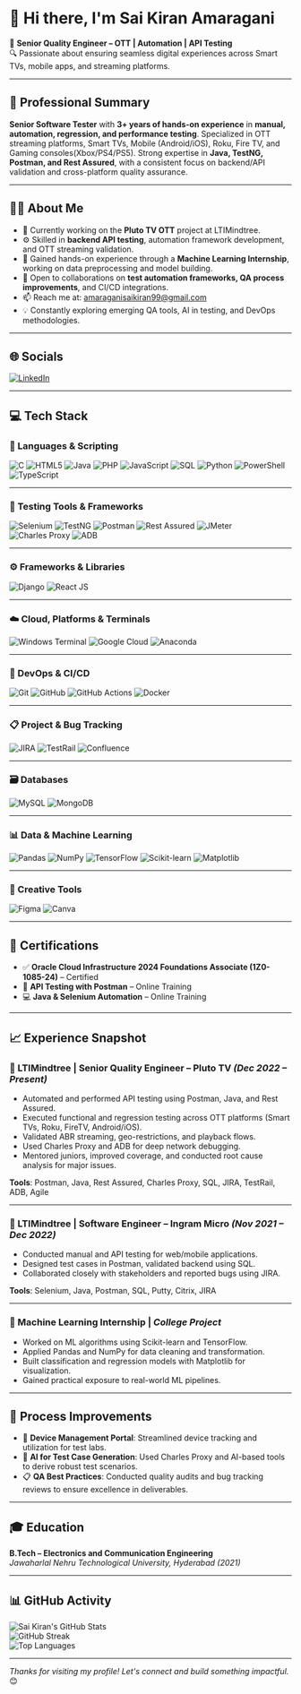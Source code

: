 # 👋 Hi there, I'm Sai Kiran Amaragani

🎯 **Senior Quality Engineer – OTT | Automation | API Testing**  
🔍 Passionate about ensuring seamless digital experiences across Smart TVs, mobile apps, and streaming platforms.

---

## 💼 Professional Summary

**Senior Software Tester** with **3+ years of hands-on experience** in **manual, automation, regression, and performance testing**. Specialized in OTT streaming platforms, Smart TVs, Mobile (Android/iOS), Roku, Fire TV, and Gaming consoles(Xbox/PS4/PS5). Strong expertise in **Java, TestNG, Postman, and Rest Assured**, with a consistent focus on backend/API validation and cross-platform quality assurance.

---

## 🧑‍💻 About Me

- 🔭 Currently working on the **Pluto TV OTT** project at LTIMindtree.
- ⚙️ Skilled in **backend API testing**, automation framework development, and OTT streaming validation.
- 🤖 Gained hands-on experience through a **Machine Learning Internship**, working on data preprocessing and model building.
- 🤝 Open to collaborations on **test automation frameworks, QA process improvements**, and CI/CD integrations.
- 📫 Reach me at: [amaraganisaikiran99@gmail.com](mailto:amaraganisaikiran99@gmail.com)
- 💡 Constantly exploring emerging QA tools, AI in testing, and DevOps methodologies.

---

## 🌐 Socials

[![LinkedIn](https://img.shields.io/badge/LinkedIn-0077B5?style=for-the-badge&logo=linkedin&logoColor=white)](https://www.linkedin.com/in/sai-kiran-amaragani-847783155/)

---

## 💻 Tech Stack

### 💬 Languages & Scripting
![C](https://img.shields.io/badge/C-A8B9CC?style=for-the-badge&logo=c&logoColor=black)
![HTML5](https://img.shields.io/badge/HTML5-E34F26?style=for-the-badge&logo=html5&logoColor=white)
![Java](https://img.shields.io/badge/Java-ED8B00?style=for-the-badge&logo=openjdk&logoColor=white)
![PHP](https://img.shields.io/badge/PHP-777BB4?style=for-the-badge&logo=php&logoColor=white)
![JavaScript](https://img.shields.io/badge/JavaScript-F7DF1E?style=for-the-badge&logo=javascript&logoColor=black)
![SQL](https://img.shields.io/badge/SQL-336791?style=for-the-badge&logo=postgresql&logoColor=white)
![Python](https://img.shields.io/badge/Python-3776AB?style=for-the-badge&logo=python&logoColor=white)
![PowerShell](https://img.shields.io/badge/PowerShell-5391FE?style=for-the-badge&logo=powershell&logoColor=white)
![TypeScript](https://img.shields.io/badge/TypeScript-3178C6?style=for-the-badge&logo=typescript&logoColor=white)

---

### 🧪 Testing Tools & Frameworks
![Selenium](https://img.shields.io/badge/Selenium-43B02A?style=for-the-badge&logo=selenium&logoColor=white)
![TestNG](https://img.shields.io/badge/TestNG-F2A65E?style=for-the-badge&logoColor=white)
![Postman](https://img.shields.io/badge/Postman-FF6C37?style=for-the-badge&logo=postman&logoColor=white)
![Rest Assured](https://img.shields.io/badge/Rest%20Assured-339933?style=for-the-badge&logoColor=white)
![JMeter](https://img.shields.io/badge/JMeter-D22128?style=for-the-badge&logo=apachejmeter&logoColor=white)
![Charles Proxy](https://img.shields.io/badge/Charles%20Proxy-0056A0?style=for-the-badge&logoColor=white)
![ADB](https://img.shields.io/badge/ADB-3DDC84?style=for-the-badge&logo=android&logoColor=white)

---

### ⚙️ Frameworks & Libraries
![Django](https://img.shields.io/badge/Django-092E20?style=for-the-badge&logo=django&logoColor=white)
![React JS](https://img.shields.io/badge/React_JS-61DAFB?style=for-the-badge&logo=react&logoColor=black)

---

### ☁️ Cloud, Platforms & Terminals
![Windows Terminal](https://img.shields.io/badge/Windows_Terminal-4D4D4D?style=for-the-badge&logo=windows-terminal&logoColor=white)
![Google Cloud](https://img.shields.io/badge/Google_Cloud-4285F4?style=for-the-badge&logo=googlecloud&logoColor=white)
![Anaconda](https://img.shields.io/badge/Anaconda-42B029?style=for-the-badge&logo=anaconda&logoColor=white)

---

### 🔧 DevOps & CI/CD
![Git](https://img.shields.io/badge/Git-F05032?style=for-the-badge&logo=git&logoColor=white)
![GitHub](https://img.shields.io/badge/GitHub-181717?style=for-the-badge&logo=github&logoColor=white)
![GitHub Actions](https://img.shields.io/badge/GitHub_Actions-2088FF?style=for-the-badge&logo=githubactions&logoColor=white)
![Docker](https://img.shields.io/badge/Docker-2496ED?style=for-the-badge&logo=docker&logoColor=white)

---

### 📋 Project & Bug Tracking
![JIRA](https://img.shields.io/badge/JIRA-0052CC?style=for-the-badge&logo=jira&logoColor=white)
![TestRail](https://img.shields.io/badge/TestRail-3B7FC4?style=for-the-badge&logoColor=white)
![Confluence](https://img.shields.io/badge/Confluence-172B4D?style=for-the-badge&logo=confluence&logoColor=white)

---

### 🗃️ Databases
![MySQL](https://img.shields.io/badge/MySQL-4479A1?style=for-the-badge&logo=mysql&logoColor=white)
![MongoDB](https://img.shields.io/badge/MongoDB-47A248?style=for-the-badge&logo=mongodb&logoColor=white)

---

### 📊 Data & Machine Learning
![Pandas](https://img.shields.io/badge/Pandas-150458?style=for-the-badge&logo=pandas&logoColor=white)
![NumPy](https://img.shields.io/badge/NumPy-013243?style=for-the-badge&logo=numpy&logoColor=white)
![TensorFlow](https://img.shields.io/badge/TensorFlow-FF6F00?style=for-the-badge&logo=tensorflow&logoColor=white)
![Scikit-learn](https://img.shields.io/badge/Scikit--learn-F7931E?style=for-the-badge&logo=scikitlearn&logoColor=white)
![Matplotlib](https://img.shields.io/badge/Matplotlib-11557C?style=for-the-badge&logo=matplotlib&logoColor=white)

---

### 🎨 Creative Tools
![Figma](https://img.shields.io/badge/Figma-9999FF?style=for-the-badge&logo=figma&logoColor=white)
![Canva](https://img.shields.io/badge/Canva-00C4CC?style=for-the-badge&logo=canva&logoColor=white)

---

## 📜 Certifications

- ✅ **Oracle Cloud Infrastructure 2024 Foundations Associate (1Z0-1085-24)** – Certified  
- 🧪 **API Testing with Postman** – Online Training  
- 💻 **Java & Selenium Automation** – Online Training

---

## 📈 Experience Snapshot

### 🔹 LTIMindtree | **Senior Quality Engineer – Pluto TV** *(Dec 2022 – Present)*

- Automated and performed API testing using Postman, Java, and Rest Assured.
- Executed functional and regression testing across OTT platforms (Smart TVs, Roku, FireTV, Android/iOS).
- Validated ABR streaming, geo-restrictions, and playback flows.
- Used Charles Proxy and ADB for deep network debugging.
- Mentored juniors, improved coverage, and conducted root cause analysis for major issues.

**Tools**: Postman, Java, Rest Assured, Charles Proxy, SQL, JIRA, TestRail, ADB, Agile

---

### 🔹 LTIMindtree | **Software Engineer – Ingram Micro** *(Nov 2021 – Dec 2022)*

- Conducted manual and API testing for web/mobile applications.
- Designed test cases in Postman, validated backend using SQL.
- Collaborated closely with stakeholders and reported bugs using JIRA.

**Tools**: Selenium, Java, Postman, SQL, Putty, Citrix, JIRA

---

### 🧠 Machine Learning Internship | *College Project*
- Worked on ML algorithms using Scikit-learn and TensorFlow.
- Applied Pandas and NumPy for data cleaning and transformation.
- Built classification and regression models with Matplotlib for visualization.
- Gained practical exposure to real-world ML pipelines.

---

## 🔧 Process Improvements

- 📱 **Device Management Portal**: Streamlined device tracking and utilization for test labs.
- 🤖 **AI for Test Case Generation**: Used Charles Proxy and AI-based tools to derive robust test scenarios.
- 📋 **QA Best Practices**: Conducted quality audits and bug tracking reviews to ensure excellence in deliverables.

---

## 🎓 Education

**B.Tech – Electronics and Communication Engineering**  
*Jawaharlal Nehru Technological University, Hyderabad (2021)*

---

## 📊 GitHub Activity

![Sai Kiran's GitHub Stats](https://github-readme-stats.vercel.app/api?username=saikiranamaragani&show_icons=true&theme=radical)  
![GitHub Streak](https://streak-stats.demolab.com?user=saikiranamaragani&theme=radical&date_format=M%20j%5B%2C%20Y%5D)  
![Top Languages](https://github-readme-stats.vercel.app/api/top-langs/?username=saikiranamaragani&layout=compact&theme=radical)

---

_Thanks for visiting my profile! Let's connect and build something impactful._ 😊

